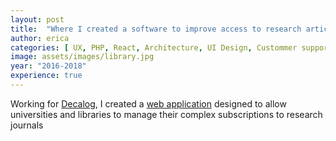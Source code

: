 ```yaml
---
layout: post
title:  "Where I created a software to improve access to research articles"
author: erica
categories: [ UX, PHP, React, Architecture, UI Design, Custommer support and training, Teamwork, Hiring and training, Project Management ]
image: assets/images/library.jpg
year: "2016-2018"
experience: true
---
```


Working for <a href="https://bibliotheques.decalog.net/" target="_blank">Decalog</a>, I created a <a href="https://actualitte.com/article/17101/acteurs-numeriques/un-nouvel-outil-de-gestion-des-ressources-numeriques-pour-l-inist-cnrs" target="_blank">web application</a> designed to allow universities and libraries to manage their complex subscriptions to research journals


